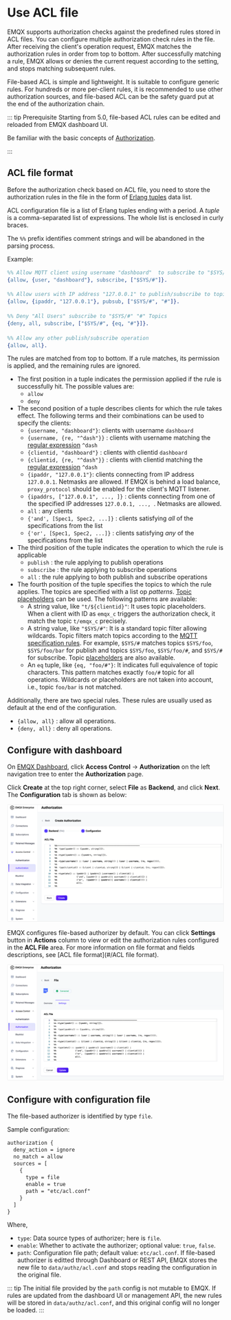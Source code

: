 # Use ACL file

EMQX supports authorization checks against the predefined rules stored in ACL files. You can configure multiple authorization check rules in the file. After receiving the client's operation request, EMQX matches the authorization rules in order from top to bottom. After successfully matching a rule, EMQX allows or denies the current request according to the setting, and stops matching subsequent rules. 

File-based ACL is simple and lightweight. It is suitable to configure generic rules. For hundreds or more per-client rules, it is recommended to use other authorization sources, and file-based ACL can be the safety guard put at the end of the authorization chain. 

::: tip Prerequisite
Starting from 5.0, file-based ACL rules can be edited and reloaded from EMQX dashboard UI.

Be familiar with the basic concepts of [Authorization](./authz.md).

:::

## ACL file format

Before the authorization check based on ACL file, you need to store the authorization rules in the file in the form of [Erlang tuples](https://www.erlang.org/doc/reference_manual/data_types.html#tuple) data list.

ACL configuration file is a list of Erlang tuples ending with a period. A _tuple_ is a comma-separated list of expressions. The whole list is enclosed in curly braces.

The `%%` prefix identifies comment strings and will be abandoned in the parsing process.

Example:

```erlang
%% Allow MQTT client using username "dashboard"  to subscribe to "$SYS/#" topics
{allow, {user, "dashboard"}, subscribe, ["$SYS/#"]}.

%% Allow users with IP address "127.0.0.1" to publish/subscribe to topics "$SYS/#", "#"
{allow, {ipaddr, "127.0.0.1"}, pubsub, ["$SYS/#", "#"]}.

%% Deny "All Users" subscribe to "$SYS/#" "#" Topics
{deny, all, subscribe, ["$SYS/#", {eq, "#"}]}.

%% Allow any other publish/subscribe operation
{allow, all}.
```

The rules are matched from top to bottom. If a rule matches, its permission is applied, and the remaining rules are ignored.

- The first position in a tuple indicates the permission applied if the rule is successfully hit. The possible values are:
  * `allow`
  * `deny`
- The second position of a tuple describes clients for which the rule takes effect. The following terms and their combinations can be used to specify the clients:
  * `{username, "dashboard"}`: clients with username `dashboard`
  * `{username, {re, "^dash"}}` : clients with username matching the [regular expression](https://www.erlang.org/doc/man/re.html#regexp_syntax) `^dash`
  * `{clientid, "dashboard"}` : clients with clientid `dashboard`
  * `{clientid, {re, "^dash"}}` : clients with clientid matching the [regular expression](https://www.erlang.org/doc/man/re.html#regexp_syntax) `^dash`
  * `{ipaddr, "127.0.0.1"}`: clients connecting from IP address `127.0.0.1`. Netmasks are allowed. <!--中文是“支持CIDR地址格式“，有什么区别？-->If EMQX is behind a load balance, `proxy_protocol` should be enabled for the client's MQTT listener. 
  * `{ipaddrs, ["127.0.0.1", ..., ]}` : clients connecting from one of the specified IP addresses `127.0.0.1, ..., `. Netmasks are allowed.
  * `all` : any clients
  * `{'and', [Spec1, Spec2, ...]}` : clients satisfying _all_ of the specifications from the list
  * `{'or', [Spec1, Spec2, ...]}` : clients satisfying _any_ of the specifications from the list
- The third position of the tuple indicates the operation to which the rule is applicable
  * `publish` : the rule applying to publish operations
  * `subscribe` : the rule applying to subscribe operations
  * `all` : the rule applying to both publish and subscribe operations
- The fourth position of the tuple specifies the topics to which the rule applies. The topics are specified with a list op _patterns_. [Topic placeholders](./authz.md#topic-placeholders) can be used. The following patterns are available:
  * A string value, like `"t/${clientid}"`: It uses topic placeholders. When a client with ID as `emqx_c` triggers the authorization check, it match the topic `t/emqx_c`  precisely. 
  * A string value, like `"$SYS/#"`: It is a standard topic filter allowing wildcards. Topic filters match topics according to the [MQTT specification rules](http://docs.oasis-open.org/mqtt/mqtt/v3.1.1/errata01/os/mqtt-v3.1.1-errata01-os-complete.html#_Toc442180920). For example, `$SYS/#` matches topics `$SYS/foo`, `$SYS/foo/bar` for publish and topics `$SYS/foo`, `$SYS/foo/#`, and `$SYS/#` for subscribe. Topic [placeholders](./authz.md#topic-placeholders) are also available.
  * An `eq` tuple, like `{eq, "foo/#"}`: It indicates full equivalence of topic characters. This pattern matches exactly `foo/#` topic for all operations. Wildcards or placeholders are not taken into account, i.e., topic `foo/bar` is not matched.

Additionally, there are two special rules. These rules are usually used as default at the end of the configuration.
- `{allow, all}` : allow all operations.
- `{deny, all}` : deny all operations.

## Configure with dashboard

On [EMQX Dashboard](http://127.0.0.1:18083/#/authentication), click **Access Control** -> **Authorization** on the left navigation tree to enter the **Authorization** page. 

Click **Create** at the top right corner, select **File** as **Backend**, and click **Next**. The **Configuration** tab is shown as below:

![authz-file_ee](./assets/authz-file_ee.png)

EMQX configures file-based authorizer by default. You can click **Settings** button in **Actions** column to view or edit the authorization rules configured in the **ACL File** area. For more information on file format and fields descriptions, see [ACL file format](#/ACL file format).

![dashboard-edit-ACL-file_ee](./assets/dashboard-edit-ACL-file_ee.png)

## Configure with configuration file

The file-based authorizer is identified by type `file`.

Sample configuration:

```
authorization {
  deny_action = ignore
  no_match = allow
  sources = [
    {
      type = file
      enable = true
      path = "etc/acl.conf"
    }
  ]
}
```

Where,

- `type`: Data source types of authorizer; here is `file`.
- `enable`: Whether to activate the authorizer; optional value: `true`, `false`.
- `path`: Configuration file path; default value: `etc/acl.conf`. If file-based authorizer is editted through Dashboard or REST API, EMQX stores the new file to `data/authz/acl.conf` and stops reading the configuration in the original file.

<!--For detailed parameter list, see [authz-file](../../configuration/configuration-manual.md#authz-file). Need to update the link later-->

::: tip
The initial file provided by the `path` config is not mutable to EMQX.
If rules are updated from the dashboard UI or management API, the new rules
will be stored in `data/authz/acl.conf`, and this original config will no longer be loaded.
::: <!--This note is not in the Chinese file anymore, remove?-->

